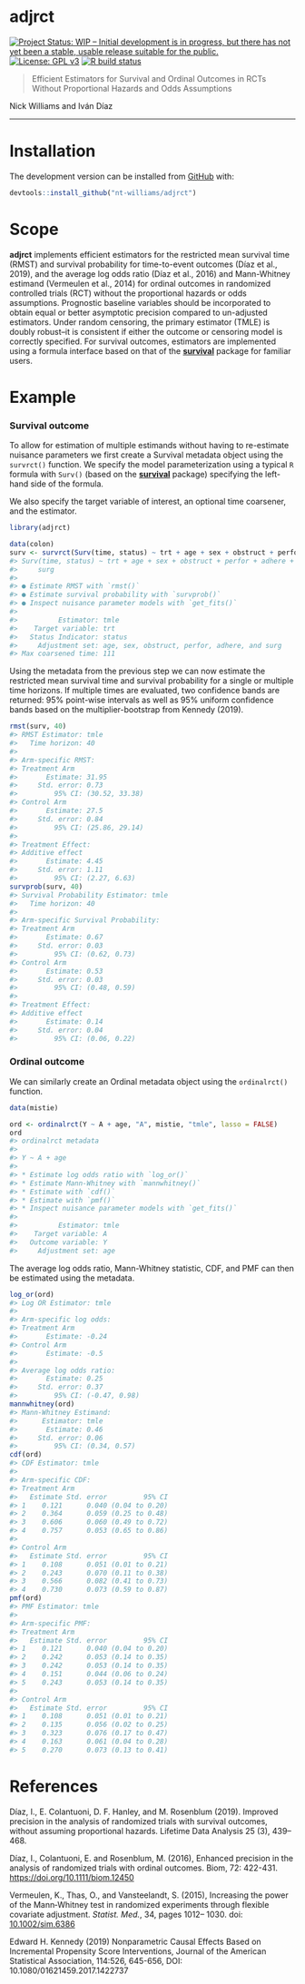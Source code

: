 
<!-- README.md is generated from README.Rmd. Please edit that file -->

# adjrct

<!-- badges: start -->

[![Project Status: WIP – Initial development is in progress, but there
has not yet been a stable, usable release suitable for the
public.](https://www.repostatus.org/badges/latest/wip.svg)](https://www.repostatus.org/#wip)
[![License: GPL
v3](https://img.shields.io/badge/License-GPLv3-blue.svg)](https://www.gnu.org/licenses/gpl-3.0)
[![R build
status](https://github.com/nt-williams/rctSurv/workflows/R-CMD-check/badge.svg)](https://github.com/nt-williams/rctSurv/actions)

<!-- badges: end -->

> Efficient Estimators for Survival and Ordinal Outcomes in RCTs Without
> Proportional Hazards and Odds Assumptions

Nick Williams and Iván Díaz

------------------------------------------------------------------------

# Installation

The development version can be installed from
[GitHub](https://github.com) with:

``` r
devtools::install_github("nt-williams/adjrct")
```

# Scope

**adjrct** implements efficient estimators for the restricted mean
survival time (RMST) and survival probability for time-to-event outcomes
(Díaz et al., 2019), and the average log odds ratio (Díaz et al., 2016)
and Mann-Whitney estimand (Vermeulen et al., 2014) for ordinal outcomes
in randomized controlled trials (RCT) without the proportional hazards
or odds assumptions. Prognostic baseline variables should be
incorporated to obtain equal or better asymptotic precision compared to
un-adjusted estimators. Under random censoring, the primary estimator
(TMLE) is doubly robust–it is consistent if either the outcome or
censoring model is correctly specified. For survival outcomes,
estimators are implemented using a formula interface based on that of
the [**survival**](https://CRAN.R-project.org/package=survival) package
for familiar users.

# Example

### Survival outcome

To allow for estimation of multiple estimands without having to
re-estimate nuisance parameters we first create a Survival metadata
object using the `survrct()` function. We specify the model
parameterization using a typical `R` formula with `Surv()` (based on the
[**survival**](https://CRAN.R-project.org/package=survival) package)
specifying the left-hand side of the formula.

We also specify the target variable of interest, an optional time
coarsener, and the estimator.

``` r
library(adjrct)

data(colon)
surv <- survrct(Surv(time, status) ~ trt + age + sex + obstruct + perfor + adhere + surg, target = "trt", data = colon, coarsen = 30, estimator = "tmle")
#> Surv(time, status) ~ trt + age + sex + obstruct + perfor + adhere + 
#>     surg
#> 
#> ● Estimate RMST with `rmst()`
#> ● Estimate survival probability with `survprob()`
#> ● Inspect nuisance parameter models with `get_fits()`
#> 
#>          Estimator: tmle
#>    Target variable: trt
#>   Status Indicator: status
#>     Adjustment set: age, sex, obstruct, perfor, adhere, and surg
#> Max coarsened time: 111
```

Using the metadata from the previous step we can now estimate the
restricted mean survival time and survival probability for a single or
multiple time horizons. If multiple times are evaluated, two confidence
bands are returned: 95% point-wise intervals as well as 95% uniform
confidence bands based on the multiplier-bootstrap from Kennedy (2019).

``` r
rmst(surv, 40)
#> RMST Estimator: tmle
#>   Time horizon: 40
#> 
#> Arm-specific RMST:
#> Treatment Arm
#>       Estimate: 31.95
#>     Std. error: 0.73
#>         95% CI: (30.52, 33.38)
#> Control Arm
#>       Estimate: 27.5
#>     Std. error: 0.84
#>         95% CI: (25.86, 29.14)
#> 
#> Treatment Effect:
#> Additive effect
#>       Estimate: 4.45
#>     Std. error: 1.11
#>         95% CI: (2.27, 6.63)
survprob(surv, 40)
#> Survival Probability Estimator: tmle
#>   Time horizon: 40
#> 
#> Arm-specific Survival Probability:
#> Treatment Arm
#>       Estimate: 0.67
#>     Std. error: 0.03
#>         95% CI: (0.62, 0.73)
#> Control Arm
#>       Estimate: 0.53
#>     Std. error: 0.03
#>         95% CI: (0.48, 0.59)
#> 
#> Treatment Effect:
#> Additive effect
#>       Estimate: 0.14
#>     Std. error: 0.04
#>         95% CI: (0.06, 0.22)
```

### Ordinal outcome

We can similarly create an Ordinal metadata object using the
`ordinalrct()` function.

``` r
data(mistie)

ord <- ordinalrct(Y ~ A + age, "A", mistie, "tmle", lasso = FALSE)
ord
#> ordinalrct metadata
#> 
#> Y ~ A + age
#> 
#> * Estimate log odds ratio with `log_or()`
#> * Estimate Mann-Whitney with `mannwhitney()`
#> * Estimate with `cdf()`
#> * Estimate with `pmf()`
#> * Inspect nuisance parameter models with `get_fits()`
#> 
#>          Estimator: tmle
#>    Target variable: A
#>   Outcome variable: Y
#>     Adjustment set: age
```

The average log odds ratio, Mann-Whitney statistic, CDF, and PMF can
then be estimated using the metadata.

``` r
log_or(ord)
#> Log OR Estimator: tmle
#> 
#> Arm-specific log odds:
#> Treatment Arm
#>       Estimate: -0.24
#> Control Arm
#>       Estimate: -0.5
#> 
#> Average log odds ratio:
#>       Estimate: 0.25
#>     Std. error: 0.37
#>         95% CI: (-0.47, 0.98)
mannwhitney(ord)
#> Mann-Whitney Estimand:
#>      Estimator: tmle
#>       Estimate: 0.46
#>     Std. error: 0.06
#>         95% CI: (0.34, 0.57)
cdf(ord)
#> CDF Estimator: tmle
#> 
#> Arm-specific CDF:
#> Treatment Arm
#>   Estimate Std. error         95% CI
#> 1    0.121      0.040 (0.04 to 0.20)
#> 2    0.364      0.059 (0.25 to 0.48)
#> 3    0.606      0.060 (0.49 to 0.72)
#> 4    0.757      0.053 (0.65 to 0.86)
#> 
#> Control Arm
#>   Estimate Std. error         95% CI
#> 1    0.108      0.051 (0.01 to 0.21)
#> 2    0.243      0.070 (0.11 to 0.38)
#> 3    0.566      0.082 (0.41 to 0.73)
#> 4    0.730      0.073 (0.59 to 0.87)
pmf(ord)
#> PMF Estimator: tmle
#> 
#> Arm-specific PMF:
#> Treatment Arm
#>   Estimate Std. error         95% CI
#> 1    0.121      0.040 (0.04 to 0.20)
#> 2    0.242      0.053 (0.14 to 0.35)
#> 3    0.242      0.053 (0.14 to 0.35)
#> 4    0.151      0.044 (0.06 to 0.24)
#> 5    0.243      0.053 (0.14 to 0.35)
#> 
#> Control Arm
#>   Estimate Std. error         95% CI
#> 1    0.108      0.051 (0.01 to 0.21)
#> 2    0.135      0.056 (0.02 to 0.25)
#> 3    0.323      0.076 (0.17 to 0.47)
#> 4    0.163      0.061 (0.04 to 0.28)
#> 5    0.270      0.073 (0.13 to 0.41)
```

# References

Díaz, I., E. Colantuoni, D. F. Hanley, and M. Rosenblum (2019). Improved
precision in the analysis of randomized trials with survival outcomes,
without assuming proportional hazards. Lifetime Data Analysis 25 (3),
439–468.

Díaz, I., Colantuoni, E. and Rosenblum, M. (2016), Enhanced precision in
the analysis of randomized trials with ordinal outcomes. Biom, 72:
422-431. <https://doi.org/10.1111/biom.12450>

Vermeulen, K., Thas, O., and Vansteelandt, S. (2015), Increasing the
power of the Mann‐Whitney test in randomized experiments through
flexible covariate adjustment. *Statist. Med.*, 34, pages 1012– 1030.
doi:
[10.1002/sim.6386](https://doi.org/10.1002/sim.6386 "Link to external resource: 10.1002/sim.6386")

Edward H. Kennedy (2019) Nonparametric Causal Effects Based on
Incremental Propensity Score Interventions, Journal of the American
Statistical Association, 114:526, 645-656, DOI:
10.1080/01621459.2017.1422737
